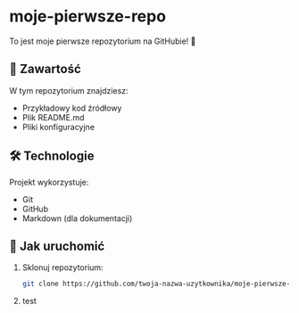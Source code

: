 # moje-pierwsze-repo

To jest moje pierwsze repozytorium na GitHubie! 🎉

## 📁 Zawartość

W tym repozytorium znajdziesz:

- Przykładowy kod źródłowy
- Plik README.md
- Pliki konfiguracyjne

## 🛠 Technologie

Projekt wykorzystuje:

- Git
- GitHub
- Markdown (dla dokumentacji)

## 🚀 Jak uruchomić

1. Sklonuj repozytorium:
   ```bash
   git clone https://github.com/twoja-nazwa-uzytkownika/moje-pierwsze-repo.git
2. test
